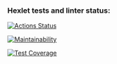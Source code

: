 ### Hexlet tests and linter status:
[![Actions Status](https://github.com/ev1-av1-ness/java-project-71/workflows/hexlet-check/badge.svg)](https://github.com/ev1-av1-ness/java-project-71/actions)

[![Maintainability](https://api.codeclimate.com/v1/badges/f954de346e568e627fba/maintainability)](https://codeclimate.com/github/ev1-av1-ness/java-project-71/maintainability)

[![Test Coverage](https://api.codeclimate.com/v1/badges/f954de346e568e627fba/test_coverage)](https://codeclimate.com/github/ev1-av1-ness/java-project-71/test_coverage)
